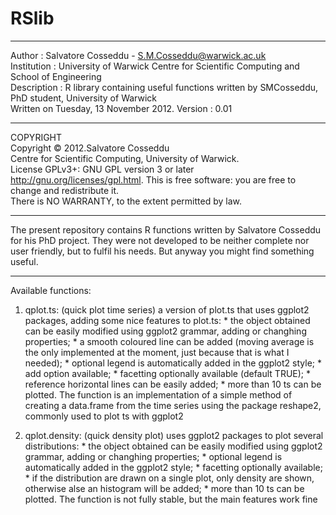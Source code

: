RSlib
=====

*******************************************************
Author      : Salvatore Cosseddu - S.M.Cosseddu@warwick.ac.uk                   
Institution : University of Warwick 
	    Centre for Scientific Computing and	School of Engineering			  
Description : R library containing useful functions written by SMCosseddu, PhD student, University of Warwick  
Written on Tuesday, 13 November 2012.
Version     : 0.01								  
 										  
------
										  
  COPYRIGHT					       				  
  Copyright © 2012.Salvatore Cosseddu		       				  
  Centre for Scientific Computing, University of Warwick.		       	  
  License GPLv3+: GNU GPL version 3 or later <http://gnu.org/licenses/gpl.html>. 
  This is free software: you are free to change and redistribute it.         	  
  There is NO WARRANTY, to the extent permitted by law.          		  

*******************************************************					  


The present repository contains R functions written by Salvatore Cosseddu for his PhD project. 
They were not developed to be neither complete nor user friendly, but to fulfil his needs. 
But anyway you might find something useful. 

-----------

Available functions:

1. qplot.ts: (quick plot time series) a version of plot.ts that uses ggplot2 packages, adding some nice features to plot.ts:
  	    * the object obtained can be easily modified using ggplot2 grammar, adding or changhing properties;
	    * a smooth coloured line can be added (moving average is the only implemented at the moment, just because that is what I needed);
	    * optional legend is automatically added in the ggplot2 style;
	    * add option available;
	    * facetting optionally available (default TRUE);
	    * reference horizontal lines can be easily added;
	    * more than 10 ts can be plotted.
  The function is an implementation of a simple method of creating a data.frame from the time series using the package reshape2, 
  commonly used to plot ts with ggplot2

2. qplot.density: (quick density plot) uses ggplot2 packages to plot several distributions:
  	    * the object obtained can be easily modified using ggplot2 grammar, adding or changhing properties;
	    * optional legend is automatically added in the ggplot2 style;
	    * facetting optionally available;
	    * if the distribution are drawn on a single plot, only density are shown, otherwise alse an histogram will be added;
	    * more than 10 ts can be plotted.
  The function is not fully stable, but the main features work fine